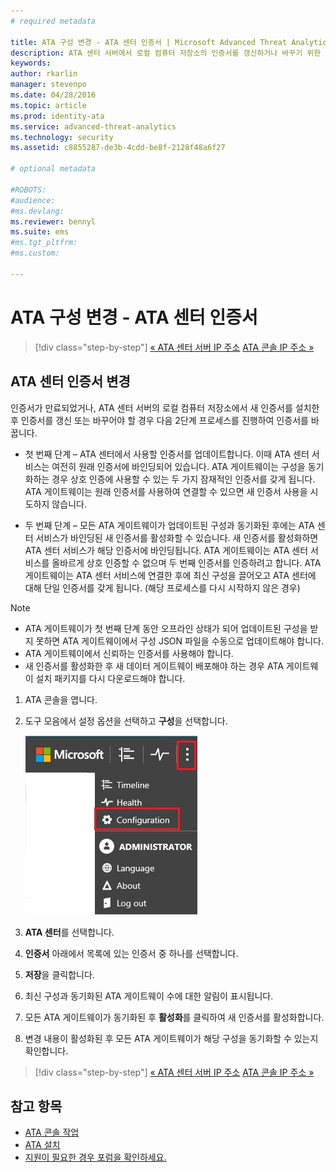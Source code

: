 ```yaml
---
# required metadata

title: ATA 구성 변경 - ATA 센터 인증서 | Microsoft Advanced Threat Analytics
description: ATA 센터 서버에서 로컬 컴퓨터 저장소의 인증서를 갱신하거나 바꾸기 위한 2단계 프로세스에 대해 설명합니다. 
keywords:
author: rkarlin
manager: stevenpo
ms.date: 04/28/2016
ms.topic: article
ms.prod: identity-ata
ms.service: advanced-threat-analytics
ms.technology: security
ms.assetid: c8855287-de3b-4cdd-be8f-2128f48a6f27

# optional metadata

#ROBOTS:
#audience:
#ms.devlang:
ms.reviewer: bennyl
ms.suite: ems
#ms.tgt_pltfrm:
#ms.custom:

---
```


# ATA 구성 변경 - ATA 센터 인증서

>[!div class="step-by-step"]
[« ATA 센터 서버 IP 주소](modifying-ata-config-centerip.md)
[ATA 콘솔 IP 주소 »](modifying-ata-config-consoleip.md)

## ATA 센터 인증서 변경
인증서가 만료되었거나, ATA 센터 서버의 로컬 컴퓨터 저장소에서 새 인증서를 설치한 후 인증서를 갱신 또는 바꾸어야 할 경우 다음 2단계 프로세스를 진행하여 인증서를 바꿉니다.

-   첫 번째 단계 – ATA 센터에서 사용할 인증서를 업데이트합니다. 이때 ATA 센터 서비스는 여전히 원래 인증서에 바인딩되어 있습니다. ATA 게이트웨이는 구성을 동기화하는 경우 상호 인증에 사용할 수 있는 두 가지 잠재적인 인증서를 갖게 됩니다. ATA 게이트웨이는 원래 인증서를 사용하여 연결할 수 있으면 새 인증서 사용을 시도하지 않습니다.

-   두 번째 단계 – 모든 ATA 게이트웨이가 업데이트된 구성과 동기화된 후에는 ATA 센터 서비스가 바인딩된 새 인증서를 활성화할 수 있습니다. 새 인증서를 활성화하면 ATA 센터 서비스가 해당 인증서에 바인딩됩니다. ATA 게이트웨이는 ATA 센터 서비스를 올바르게 상호 인증할 수 없으며 두 번째 인증서를 인증하려고 합니다. ATA 게이트웨이는 ATA 센터 서비스에 연결한 후에 최신 구성을 끌어오고 ATA 센터에 대해 단일 인증서를 갖게 됩니다. (해당 프로세스를 다시 시작하지 않은 경우)

> [!NOTE]
> -   ATA 게이트웨이가 첫 번째 단계 동안 오프라인 상태가 되어 업데이트된 구성을 받지 못하면 ATA 게이트웨이에서 구성 JSON 파일을 수동으로 업데이트해야 합니다.
> -   ATA 게이트웨이에서 신뢰하는 인증서를 사용해야 합니다.
> -   새 인증서를 활성화한 후 새 데이터 게이트웨이 배포해야 하는 경우 ATA 게이트웨이 설치 패키지를 다시 다운로드해야 합니다.

1.  ATA 콘솔을 엽니다.

2.  도구 모음에서 설정 옵션을 선택하고 **구성**을 선택합니다.

    ![ATA 구성 설정 아이콘](media/ATA-config-icon.JPG)

3.  **ATA 센터**를 선택합니다.

4.  **인증서** 아래에서 목록에 있는 인증서 중 하나를 선택합니다.

5.  **저장**을 클릭합니다.

6.  최신 구성과 동기화된 ATA 게이트웨이 수에 대한 알림이 표시됩니다.

7.  모든 ATA 게이트웨이가 동기화된 후 **활성화**를 클릭하여 새 인증서를 활성화합니다.

8.  변경 내용이 활성화된 후 모든 ATA 게이트웨이가 해당 구성을 동기화할 수 있는지 확인합니다.

>[!div class="step-by-step"]
[« ATA 센터 서버 IP 주소](modifying-ata-config-centerip.md)
[ATA 콘솔 IP 주소 »](modifying-ata-config-consoleip.md)

## 참고 항목
- [ATA 콘솔 작업](/advanced-threat-analytics/understand/working-with-ata-console)
- [ATA 설치](install-ata.md)
- [지원이 필요한 경우 포럼을 확인하세요.](https://social.technet.microsoft.com/Forums/security/en-US/home?forum=mata)


<!--HONumber=Apr16_HO2-->


